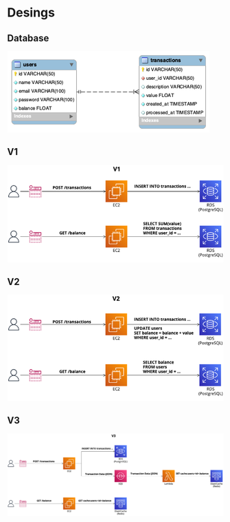 # Desings

## Database
![](./Database.png)

## V1
![](./V1.png)

## V2
![](./V2.png)

## V3
![](./V3.png)